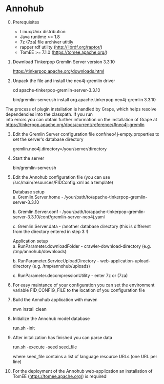 # Annohub

0. Prerequisites

   * Linux/Unix distribution</br>
   * Java runtime >= 1.8</br>
   * 7z (7za) file archiver utitily</br>
   * rapper rdf utility (http://librdf.org/raptor/)</br>
   * TomEE >= 7.1.0  (https://tomee.apache.org/)</br>

1. Download Tinkerpop Gremlin Server version 3.3.10

   https://tinkerpop.apache.org/downloads.html


2. Unpack the file and install the neo4j-gremlin driver

   cd apache-tinkerpop-gremlin-server-3.3.10 

   bin/gremlin-server.sh install org.apache.tinkerpop neo4j-gremlin 3.3.10


  The process of plugin installation is handled by Grape, which helps resolve dependencies into the classpath. If you run   
  into errors you can obtain further information on the installation of Grape at https://tinkerpop.apache.org/docs/current/reference/#neo4j-gremlin


3. Edit the Gremlin Server configuration file conf/neo4j-empty.properties to set the server's database directory

   gremlin.neo4j.directory=/your/server/directory


4. Start the server

   bin/gremlin-server.sh


5. Edit the Annohub configuration file (you can use /src/main/resources/FIDConfig.xml as a template)

   Database setup</br>
   a. Gremlin.Server.home - /your/path/to/apache-tinkerpop-gremlin-server-3.3.10
   
   b. Gremlin.Server.conf - /your/path/to/apache-tinkerpop-gremlin-server-3.3.10/conf/gremlin-server-neo4j.yaml

   c. Gremlin.Server.data - /another database directory (this is different from the directory entered in step 3 !)

   Application setup</br>
   a. RunParameter.downloadFolder - crawler-download-directory (e.g. /tmp/annohub/downloads)

   b. RunParameter.ServiceUploadDirectory - web-application-upload-directory (e.g. /tmp/annohub/uploads)

   c. RunParameter.decompressionUtility - enter 7z or (7za) 


6. For easy maintance of your configuration you can set the environment variable FID_CONFIG_FILE to the location of you configuration file 


7. Build the Annohub application with maven

   mvn install clean


8. Initialize the Annohub model database

   run.sh -init

9. After initalization has finished you can parse data 

   run.sh -execute -seed seed_file 

   where seed_file contains a list of language resource URLs (one URL per line)


10. For the deployment of the Annohub web-application an installation of TomEE (https://tomee.apache.org/) is required

 
